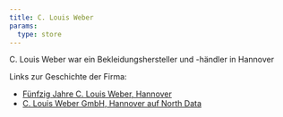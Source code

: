 ```yaml
---
title: C. Louis Weber
params:
  type: store
---
```


C. Louis Weber war ein Bekleidungshersteller und -händler in Hannover

Links zur Geschichte der Firma:

* [Fünfzig Jahre C. Louis Weber, Hannover](https://commons.wikimedia.org/wiki/Category:F%C3%BCnfzig_Jahre_C._Louis_Weber,_Hannover)
* [C. Louis Weber GmbH, Hannover auf North Data](https://www.northdata.de/C%C2%B7%20Louis%20Weber%20GmbH,%20Hannover/HRB%203715)
